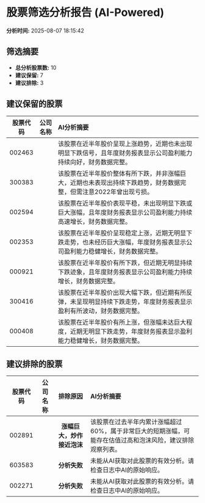 # 股票筛选分析报告 (AI-Powered)

**分析时间:** 2025-08-07 18:15:42

## 筛选摘要

- **总分析股票数:** 10
- **建议保留:** 7
- **建议排除:** 3

## 建议保留的股票

| 股票代码 | 公司名称 | AI分析摘要 |
|:---:|:---:|:---|
| 002463 |  | 该股票在近半年股价呈现上涨趋势，近期也未出现明显下跌信号，且年度财务报表显示公司盈利能力持续向好，财务数据完整。 |
| 300383 |  | 该股票在近半年股价整体有所下跌，并非涨幅巨大，近期也未表现出持续下跌趋势，财务数据完整，但需注意2022年曾出现亏损。 |
| 002594 |  | 该股票在近半年股价表现平稳，未出现明显下跌或巨大涨幅，且年度财务报表显示公司盈利能力持续高速增长，财务数据完整。 |
| 002353 |  | 该股票在近半年股价呈现稳定上涨，近期无明显下跌走势，也未经历巨大涨幅，年度财务报表显示公司盈利能力稳健增长，财务数据完整。 |
| 000921 |  | 该股票在近半年股价有所下跌，但近期无明显持续下跌迹象，且年度财务报表显示公司盈利能力持续增长，财务数据完整。 |
| 300416 |  | 该股票在近半年股价出现大幅下跌，但近期有所反弹，未呈现明显持续下跌走势，年度财务报表显示盈利有所波动，财务数据完整。 |
| 000408 |  | 该股票在近半年股价有所上涨，但涨幅未达巨大程度，近期无明显下跌走势，年度财务报表显示盈利能力稳健增长，财务数据完整。 |

## 建议排除的股票

| 股票代码 | 公司名称 | 排除原因 | AI分析摘要 |
|:---:|:---:|:---:|:---|
| 002891 |  | **涨幅巨大，炒作接近泡沫** | 该股票在过去半年内累计涨幅超过60%，属于非常巨大的短期涨幅，可能存在估值过高和泡沫风险，建议排除观察列表。 |
| 603583 |  | **分析失败** | 未能从AI获取对此股票的有效分析。请检查日志中AI的原始响应。 |
| 002271 |  | **分析失败** | 未能从AI获取对此股票的有效分析。请检查日志中AI的原始响应。 |
